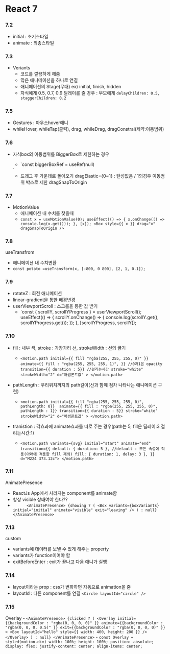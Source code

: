 # React 7

### 7.2
- initial : 초기스타일
- animate : 최종스타일

### 7.3
- Veriants
  - 코드를 깔끔하게 해줌
  - 많은 애니메이션을 하나로 연결
  - 애니메이션의 Stage(무대) ex) initial, finish, hidden
  - 자식에게 0.5, 0.7, 0.9 딜레이를 줄 경우 : 부모에게 `delayChildren: 0.5, staggerChildren: 0.2`

### 7.5
  - Gestures : 마우스hover애니
  - whileHover, whileTap(클릭), drag, whileDrag, dragConstrai(제약:이동범위)

### 7.6
  - 자식box의 이동범위를 BiggerBox로 제한하는 경우
    - `const biggerBoxRef = useRef<HTMLDivElement>(null)
    <BiggerBox ref={biggerBoxRef}>
    <Box />
    </BiggerBox>`
     
    - 드래그 후 가운데로 돌아오기
      dragElastic={0~1} : 탄성없음 / 1의경우 이동범위 박스로 제한
      dragSnapToOrigin

### 7.7
- MotionValue 
  - 애니메이션 내 수치를 찾을때
  - `const x = useMotionValue(0);
  useEffect(() => { x.onChange(() => console.log(x.get())); }, [x]);
  <Box style={{ x }} drag="x" dragSnapToOrigin />`

### 7.8
useTransfrom
  - 애니메이션 내 수치변환
  - `const potato =useTransform(x, [-800, 0 800], [2, 1, 0.1]);`

### 7.9
- rotateZ : 회전 애니메이션
- linear-gradient을 통한 배경변경
- userViewportScroll : 스크롤을 통한 값 받기
  - `const { scrollY, scrollYProgress } = userViewportScroll();
  useEffect(() => { scrollY.onChange() => { console.log(scrollY.get(), scrollYProgress.get()); });
  }, [scrollYProgress, scrollY]);

### 7.10
  - fill : 내부 색, stroke : 가장가리 선, strokeWidth : 선의 굵기
    - `<motion.path
    initial={{ fill "rgba(255, 255, 255, 0)" }} 
    animate={{ fill : "rgba(255, 255, 255, 1)", }} //0과1은 opacity
    transition={{ duration : 5}} //걸리는시간
    stroke="white"
    strokeWidth="2"
    d="어썸폰트값" >
  </motion.path>`

  - pathLength : 우리위치까지의 path길이(선과 함께 점차 나타나는 애니메이션 구현)
    - `<motion.path
    initial={{ fill "rgba(255, 255, 255, 0)", pathLength: 0}} 
    animate={{ fill : "rgba(255, 255, 255, 0)", pathLength : 1}}
    transition={{ duration : 5}}
    stroke="white"
    strokeWidth="2"
    d="어썸폰트값" >
  </motion.path>`

  - tranistion : 각효과에 animate효과를 따로 주는 경우(path는 5, fill은 딜레이:3 걸리는시간:1)
    - `<motion.path
    variants={svg}
    initial="start"
    animate="end"
    transition={{
     default: { duration: 5 }, //default : 모든 속성에 적용(아래에 적용한 fill 제외)
     fill: { duration: 1, delay: 3 },
    }}
    d="M224 373.12c">
</motion.path>`

### 7.11
AnimatePresence
  - ReactJs App에서 사라지는 component를 animate함
  - 항상 visible 상태여야 한다??
  - `      <AnimatePresence>
        {showing ? (
          <Box
            variants={boxVariants}
            initial="initial"
            animate="visible"
            exit="leaving"
          /> ) : null}
      </AnimatePresence>`

### 7.13
custom
  - variants에 데이터를 보낼 수 있게 해주는 property
  - variants가 function이여야 함
  - exitBeforeEnter : exit가 끝나고 다음 애니가 실행

### 7.14
- layout이라는 prop : css가 변화하면 자동으로 animation을 줌
- layoutId : 다른 component를 연결 `<Circle layoutId="circle" />`

### 7.15
Overlay
    - `<AnimatePresence>
        {clicked ? (
          <Overlay
            initial={{backgroundColor : "rgba(0, 0, 0, 0)" }}
            animate={{backgroundColor : "rgba(0, 0, 0, 0.5)" }}
            exit={{backgroundColor : "rgba(0, 0, 0, 0)" }}
          >
            <Box layoutId="hello" style={{ width: 400, height: 200 }} />
          </Overlay>
        ) : null}
       </AnimatePresence>`
    - `const Overlay = styled(motion.div)
      width: 100%;
      height: 100%;
      position: absolute;
      display: flex;
      justify-content: center;
      align-items: center;
      `
